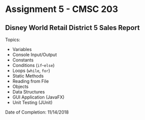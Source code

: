 # Assignment 5 - CMSC 203
## Disney World Retail District 5 Sales Report

Topics:
- Variables
- Console Input/Output
- Constants
- Conditions (```if```-```else```)
- Loops (```while```, ```for```)
- Static Methods
- Reading from File
- Objects
- Data Structures
- GUI Application (JavaFX)
- Unit Testing (JUnit)

Date of Completion: 11/14/2018
